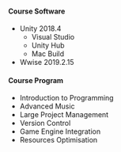#### Course Software
- Unity 2018.4
    - Visual Studio
    - Unity Hub
    - Mac Build
- Wwise 2019.2.15
#### Course Program
- Introduction to Programming
- Advanced Music
- Large Project Management
- Version Control
- Game Engine Integration
- Resources Optimisation

